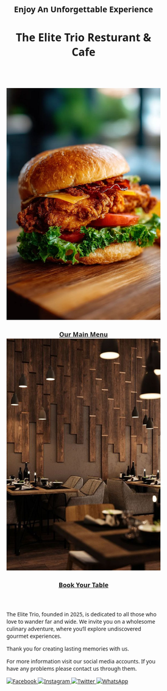 <html lang="en">
<head>
  <meta charset="UTF-8">
  <title>The Elite Trio Resturant & Cafe</title>
  <style>
* {
  margin: 0;
  padding: 0;
  box-sizing: border-box;
  font-family: 'Segoe UI', sans-serif;
  text-transform: none; /* prevent forced all caps */
}

body {
  background-color: #0d0d0d;
  color: #fff;
  line-height: 1.6;
  text-align: center;
  font-size: 1rem;
  line-height: 1.6;
  word-wrap: break-word;
}
.menu {
  width: 90%;
  max-width: 900px;
  margin: auto;
}


header {
  padding: 40px 20px;
  background: url('https://images.unsplash.com/photo-1606788075761-5bdf23c1d730?auto=format&fit=crop&w=1350&q=80') 
    no-repeat center center/cover;
  height: 90vh;
  display: flex;
  flex-direction: column;
  justify-content: center;
  align-items: center;
}

header h1 {
  font-size: 3rem;
  letter-spacing: 3px;
  margin: 15px 0;
  font-style: italic;
}

header h2 {
  font-size: 1rem;
  letter-spacing: 2px;
  font-weight: normal;
  font-style: italic;
}

.buttons {
  margin-top: 20px;
}

.btn {
  border: 1px solid white;
  padding: 12px 24px;
  margin: 10px;
  background: transparent;
  color: white;
  cursor: pointer;
  transition: all 0.3s ease;
  text-decoration: none;
  font-weight: bold;
  font-style: italic;
}

.btn:hover {
  background: white;
  color: black;
}

.scribble-layer {
  position: fixed;
  top: 0;
  left: 0;
  width: 100%;
  height: 100%;
  z-index: 0;
  pointer-events: none;
}

.scribble-line {
  position: absolute;
  background-color: white;
  border-radius: 10px;
  box-shadow: 0 0 6px 2px white;
  opacity: 0.1;
}

.cards-container {
  display: flex;
  gap: 30px;
  flex-wrap: wrap;
  justify-content: center;
}

.card {
  position: relative;
  width: 300px;
  height: 500px;
  border-radius: 20px;
  overflow: hidden;
  cursor: pointer;
  box-shadow: 0 10px 25px rgba(0,0,0,0.5);
  transition: transform 0.4s ease, box-shadow 0.4s ease;
  text-decoration: none;
}

.card img {
  width: 100%;
  height: 100%;
  object-fit: cover;
  transition: transform 0.4s ease;
}

.card:hover {
  transform: scale(1.05);
  box-shadow: 0 15px 35px rgba(0,0,0,0.7);
}

.card:hover img {
  transform: scale(1.1);
}

.card .overlay {
  position: absolute;
  bottom: 0;
  left: 0;
  width: 100%;
  height: 40%;
  background: linear-gradient(to top, rgba(0,0,0,0.8), transparent);
  display: flex;
  justify-content: center;
  align-items: flex-end;
  padding: 20px;
}

.card .overlay h3 {
  margin: 0;
  font-size: 20px;
  font-weight: 600;
  color: #fff;
}

.section {
  margin-top: 75px;
}

.MENU {
  margin-top: 70px;
  margin: auto;
}

.social-icons {
  margin-top: 40px;
  display: flex;
  justify-content: center; /* center icons horizontally */
  align-items: center;
  gap: 15px;
  width: 100%;
}

.social-icons a {
  display: inline-block;
  width: 30px;
  height: 30px;
  transition: transform 0.3s ease, filter 0.3s ease;
}

.social-icons img {
  width: 100%;
  height: 100%;
  object-fit: cover;
  transition: filter 0.3s ease;
}

.social-icons a:hover img {
  transform: scale(1.30);
}

@media (max-width: 768px) {
  .card {
    width: 90%;
    height: 400px;
  }
}
  </style>
</head>
<body>
   <div class="scribble-layer" id="scribble-layer"></div>
  <meta name="viewport" content="width=device-width, initial-scale=1.0">

  <header>
    <h2>Enjoy An Unforgettable Experience</h2>
    <h1>The Elite Trio Resturant & Cafe</h1>
    <br><br><br><br>
    <div class="cards-container">
      <a href="menu.html" target="_self" class="card">
        <img src="menu.jpg" alt="Menu">
        <div class="overlay">
          <h3>Our Main Menu</h3>
        </div>
      </a>
      <a href="booking.html" target="_self" class="card">
        <img src="book.jpg" alt="Booking">
        <div class="overlay">
          <h3>Book Your Table</h3>
        </div>
      </a>
    </div>
  </header>

  <section class="section">
    <p>
      The Elite Trio, founded in 2025, is dedicated to all those who love to wander far and wide. 
      We invite you on a wholesome culinary adventure, where you’ll explore undiscovered gourmet experiences.
    </p>
    <p>
      Thank you for creating lasting memories with us.
    </p>
    <p>
      For more information visit our social media accounts. If you have any problems please contact us through them.
    </p>
  </section>

  <div class="social-icons">
    <a href="https://facebook.com" target="_blank">
      <img src="https://cdn-icons-png.flaticon.com/512/733/733547.png" alt="Facebook">
    </a>
    <a href="https://instagram.com" target="_blank">
      <img src="https://cdn-icons-png.flaticon.com/512/733/733558.png" alt="Instagram">
    </a>
    <a href="https://twitter.com" target="_blank">
      <img src="https://cdn-icons-png.flaticon.com/512/733/733579.png" alt="Twitter">
    </a>
    <a href="https://wa.me/123456789" target="_blank">
      <img src="https://cdn-icons-png.flaticon.com/512/733/733585.png" alt="WhatsApp">
    </a>
  </div>  

  <script>
    const scribbleContainer = document.getElementById('scribble-layer');
    const numLines = 120; 

    for (let i = 0; i < numLines; i++) {
      const line = document.createElement('div');
      line.classList.add('scribble-line');

      const width = Math.random() * 150 + 30;
      const height = Math.random() * 3 + 2;
      const top = Math.random() * 100;
      const left = Math.random() * 100;
      const rotation = Math.random() * 360;

      line.style.width = `${width}px`;
      line.style.height = `${height}px`;
      line.style.top = `${top}%`;
      line.style.left = `${left}%`;
      line.style.transform = `rotate(${rotation}deg)`;
      line.style.opacity = Math.random() * 0.1 + 0.05;

      scribbleContainer.appendChild(line);
    }
  </script> 
</body>
</html>

